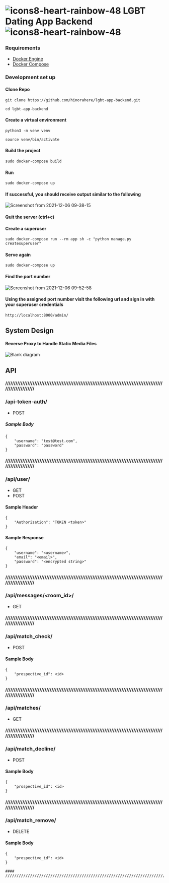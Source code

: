 # ![icons8-heart-rainbow-48](https://user-images.githubusercontent.com/25420200/144893690-d1c7764a-a2f2-4223-9bf4-adf80b9852ba.png) LGBT Dating App Backend ![icons8-heart-rainbow-48](https://user-images.githubusercontent.com/25420200/144893690-d1c7764a-a2f2-4223-9bf4-adf80b9852ba.png)

### Requirements
- [Docker Engine](https://docs.docker.com/get-docker/)
- [Docker Compose](https://docs.docker.com/compose/install/)

### Development set up

#### Clone Repo
```
git clone https://github.com/hinorahere/lgbt-app-backend.git
```
```
cd lgbt-app-backend
```

#### Create a virtual environment
```
python3 -m venv venv
```
```
source venv/bin/activate
```

#### Build the project
```
sudo docker-compose build
```
#### Run
```
sudo docker-compose up
```

#### If successful, you should receive output similar to the following
![Screenshot from 2021-12-06 09-38-15](https://user-images.githubusercontent.com/25420200/144894805-7a5676e2-d0a9-40c3-bd5b-2426be33dca1.png)

#### Quit the server (ctrl+c)
#### Create a superuser
```
sudo docker-compose run --rm app sh -c "python manage.py createsuperuser"
```
#### Serve again
```
sudo docker-compose up
```

#### Find the port number
![Screenshot from 2021-12-06 09-52-58](https://user-images.githubusercontent.com/25420200/144896820-2c2e83f6-c072-4a3c-babc-ce9669f4c7e4.png)

#### Using the assigned port number visit the following url and sign in with your superuser credentials
```
http://localhost:8000/admin/
```

## System Design
#### Reverse Proxy to Handle Static Media Files
![Blank diagram](https://user-images.githubusercontent.com/25420200/137376358-0e823b30-c633-421f-a780-605692f03ee9.png)

## API

#### /////////////////////////////////////////////////////////////////////////////////////////////////////////////

### /api-token-auth/
* POST

##### Sample Body
```
{
    "username": "test@test.com",
    "password": "password"
}
```
#### /////////////////////////////////////////////////////////////////////////////////////////////////////////////

### /api/user/
* GET
* POST

#### Sample Header
```
{
    "Authorization": "TOKEN <token>"
}
```

#### Sample Response
```
{
    "username": "<username>",
    "email": "<email>",
    "password": "<encrypted string>"
}
```

#### /////////////////////////////////////////////////////////////////////////////////////////////////////////////

### /api/messages/<room_id>/
* GET

#### /////////////////////////////////////////////////////////////////////////////////////////////////////////////

### /api/match_check/
* POST

#### Sample Body
```
{
    "prospective_id": <id>
}
```

#### /////////////////////////////////////////////////////////////////////////////////////////////////////////////

### /api/matches/
* GET

#### /////////////////////////////////////////////////////////////////////////////////////////////////////////////

### /api/match_decline/
* POST

#### Sample Body
```
{
    "prospective_id": <id>
}
```

#### /////////////////////////////////////////////////////////////////////////////////////////////////////////////

### /api/match_remove/
* DELETE

#### Sample Body
```
{
    "prospective_id": <id>
}

#### /////////////////////////////////////////////////////////////////////////////////////////////////////////////
